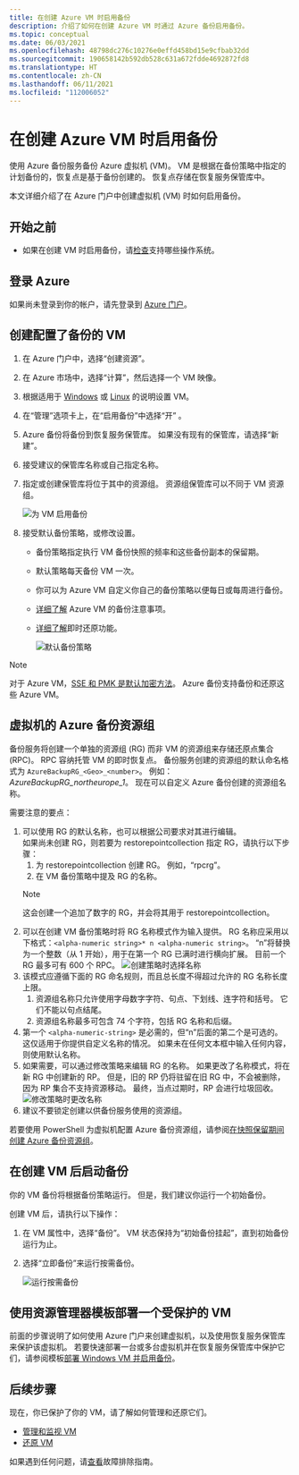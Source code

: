 ```yaml
---
title: 在创建 Azure VM 时启用备份
description: 介绍了如何在创建 Azure VM 时通过 Azure 备份启用备份。
ms.topic: conceptual
ms.date: 06/03/2021
ms.openlocfilehash: 48798dc276c10276e0effd458bd15e9cfbab32dd
ms.sourcegitcommit: 190658142b592db528c631a672fdde4692872fd8
ms.translationtype: HT
ms.contentlocale: zh-CN
ms.lasthandoff: 06/11/2021
ms.locfileid: "112006052"
---
```

# <a name="enable-backup-when-you-create-an-azure-vm"></a>在创建 Azure VM 时启用备份

使用 Azure 备份服务备份 Azure 虚拟机 (VM)。 VM 是根据在备份策略中指定的计划备份的，恢复点是基于备份创建的。 恢复点存储在恢复服务保管库中。

本文详细介绍了在 Azure 门户中创建虚拟机 (VM) 时如何启用备份。  

## <a name="before-you-start"></a>开始之前

- 如果在创建 VM 时启用备份，请[检查](backup-support-matrix-iaas.md#supported-backup-actions)支持哪些操作系统。

## <a name="sign-in-to-azure"></a>登录 Azure

如果尚未登录到你的帐户，请先登录到 [Azure 门户](https://portal.azure.com)。

## <a name="create-a-vm-with-backup-configured"></a>创建配置了备份的 VM

1. 在 Azure 门户中，选择“创建资源”。

2. 在 Azure 市场中，选择“计算”，然后选择一个 VM 映像。

3. 根据适用于 [Windows](../virtual-machines/windows/quick-create-portal.md) 或 [Linux](../virtual-machines/linux/quick-create-portal.md) 的说明设置 VM。

4. 在“管理”选项卡上，在“启用备份”中选择“开”  。
5. Azure 备份将备份到恢复服务保管库。 如果没有现有的保管库，请选择“新建”。
6. 接受建议的保管库名称或自己指定名称。
7. 指定或创建保管库将位于其中的资源组。 资源组保管库可以不同于 VM 资源组。

    ![为 VM 启用备份](./media/backup-during-vm-creation/enable-backup.png)

8. 接受默认备份策略，或修改设置。
    - 备份策略指定执行 VM 备份快照的频率和这些备份副本的保留期。
    - 默认策略每天备份 VM 一次。
    - 你可以为 Azure VM 自定义你自己的备份策略以便每日或每周进行备份。
    - [详细了解](backup-azure-vms-introduction.md#backup-and-restore-considerations) Azure VM 的备份注意事项。
    - [详细了解](backup-instant-restore-capability.md)即时还原功能。

      ![默认备份策略](./media/backup-during-vm-creation/daily-policy.png)

>[!NOTE]
>对于 Azure VM，[SSE 和 PMK 是默认加密方法](backup-encryption.md)。 Azure 备份支持备份和还原这些 Azure VM。

## <a name="azure-backup-resource-group-for-virtual-machines"></a>虚拟机的 Azure 备份资源组

备份服务将创建一个单独的资源组 (RG) 而非 VM 的资源组来存储还原点集合 (RPC)。 RPC 容纳托管 VM 的即时恢复点。 备份服务创建的资源组的默认命名格式为 `AzureBackupRG_<Geo>_<number>`。 例如：*AzureBackupRG_northeurope_1*。 现在可以自定义 Azure 备份创建的资源组名称。

需要注意的要点：

1. 可以使用 RG 的默认名称，也可以根据公司要求对其进行编辑。<br>如果尚未创建 RG，则若要为 restorepointcollection 指定 RG，请执行以下步骤：
   1. 为 restorepointcollection 创建 RG。 例如，“rpcrg”。
   1. 在 VM 备份策略中提及 RG 的名称。
   >[!NOTE]
   >这会创建一个追加了数字的 RG，并会将其用于 restorepointcollection。
1. 可以在创建 VM 备份策略时将 RG 名称模式作为输入提供。 RG 名称应采用以下格式：`<alpha-numeric string>* n <alpha-numeric string>`。 “n”将替换为一个整数（从 1 开始），用于在第一个 RG 已满时进行横向扩展。 目前一个 RG 最多可有 600 个 RPC。
              ![创建策略时选择名称](./media/backup-during-vm-creation/create-policy.png)
1. 该模式应遵循下面的 RG 命名规则，而且总长度不得超过允许的 RG 名称长度上限。
    1. 资源组名称只允许使用字母数字字符、句点、下划线、连字符和括号。 它们不能以句点结尾。
    2. 资源组名称最多可包含 74 个字符，包括 RG 名称和后缀。
1. 第一个 `<alpha-numeric-string>` 是必需的，但“n”后面的第二个是可选的。 这仅适用于你提供自定义名称的情况。 如果未在任何文本框中输入任何内容，则使用默认名称。
1. 如果需要，可以通过修改策略来编辑 RG 的名称。 如果更改了名称模式，将在新 RG 中创建新的 RP。 但是，旧的 RP 仍将驻留在旧 RG 中，不会被删除，因为 RP 集合不支持资源移动。 最终，当点过期时，RP 会进行垃圾回收。
![修改策略时更改名称](./media/backup-during-vm-creation/modify-policy.png)
1. 建议不要锁定创建以供备份服务使用的资源组。

若要使用 PowerShell 为虚拟机配置 Azure 备份资源组，请参阅[在快照保留期间创建 Azure 备份资源组](backup-azure-vms-automation.md#creating-azure-backup-resource-group-during-snapshot-retention)。

## <a name="start-a-backup-after-creating-the-vm"></a>在创建 VM 后启动备份

你的 VM 备份将根据备份策略运行。 但是，我们建议你运行一个初始备份。

创建 VM 后，请执行以下操作：

1. 在 VM 属性中，选择“备份”。 VM 状态保持为“初始备份挂起”，直到初始备份运行为止。
2. 选择“立即备份”来运行按需备份。

    ![运行按需备份](./media/backup-during-vm-creation/run-backup.png)

## <a name="use-a-resource-manager-template-to-deploy-a-protected-vm"></a>使用资源管理器模板部署一个受保护的 VM

前面的步骤说明了如何使用 Azure 门户来创建虚拟机，以及使用恢复服务保管库来保护该虚拟机。 若要快速部署一台或多台虚拟机并在恢复服务保管库中保护它们，请参阅模板[部署 Windows VM 并启用备份](https://azure.microsoft.com/resources/templates/recovery-services-create-vm-and-configure-backup/)。

## <a name="next-steps"></a>后续步骤

现在，你已保护了你的 VM，请了解如何管理和还原它们。

- [管理和监视 VM](backup-azure-manage-vms.md)
- [还原 VM](backup-azure-arm-restore-vms.md)

如果遇到任何问题，请[查看](backup-azure-vms-troubleshoot.md)故障排除指南。

